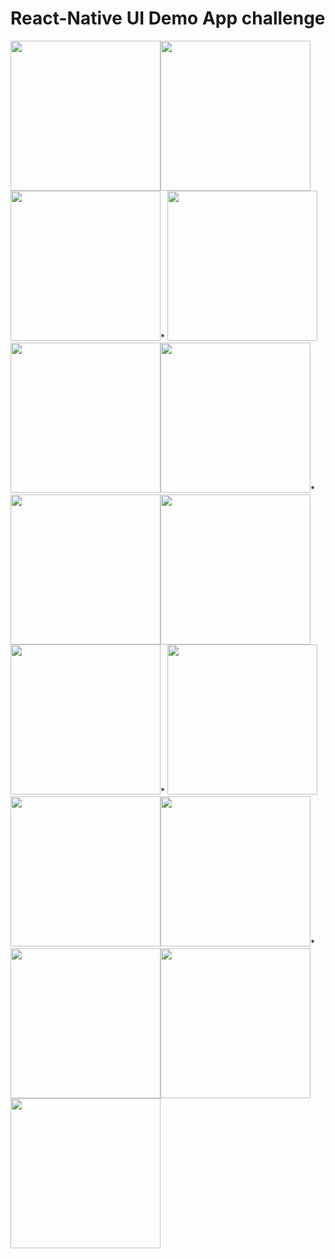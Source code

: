 # React-Native UI Demo App challenge

<img src="screenshots/1.Home.png"  width="240"><img src="screenshots/2.Trending.png" width="240"><img src="screenshots/3.Subscription.png" width="240">*
<img src="screenshots/4.Detail.png"  width="240"><img src="screenshots/5.Navigation Drawer.png" width="240"><img src="screenshots/6.Menu.png" width="240">*
<img src="screenshots/7.Library.png"  width="240"><img src="screenshots/8.Playlist.png" width="240"><img src="screenshots/10.Settings.png" width="240">*
<img src="screenshots/11.Autoplay.png"  width="240"><img src="screenshots/12.General.png" width="240"><img src="screenshots/13.Inbox.png" width="240">*
<img src="screenshots/14.Help.png"  width="240"><img src="screenshots/15.Terms & Privacy Policy.png" width="240"><img src="screenshots/16.Watched.png" width="240">
